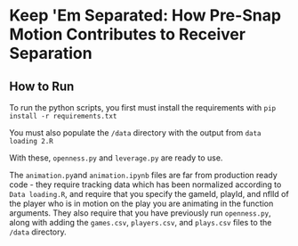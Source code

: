 # Keep 'Em Separated: How Pre-Snap Motion Contributes to Receiver Separation

## How to Run

To run the python scripts, you first must install the requirements with `pip install -r requirements.txt`

You must also populate the `/data` directory with the output from `data loading 2.R`

With these, `openness.py` and `leverage.py` are ready to use.

The `animation.py`and `animation.ipynb` files are far from production ready code - they require tracking data which has been
normalized according to `Data loading.R`, and require that you specify the gameId, playId, and nflId of the player who is in
motion on the play you are animating in the function arguments. They also require that you have previously run `openness.py`,
along with adding the `games.csv`, `players.csv`, and `plays.csv` files to the `/data` directory.
